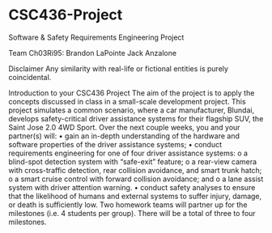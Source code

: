 # CSC436-Project
Software &amp; Safety Requirements Engineering Project

Team Ch03Ri95:  Brandon LaPointe
                Jack Anzalone
                
Disclaimer
Any similarity with real-life or fictional entities is purely coincidental.

Introduction to your CSC436 Project 
The aim of the project is to apply the concepts discussed in class in a small-scale development 
project. This project simulates a common scenario, where a car manufacturer, Blundai, develops 
safety-critical driver assistance systems for their flagship SUV, the Saint Jose 2.0 4WD Sport. 
Over the next couple weeks, you and your partner(s) will:
  • gain an in-depth understanding of the hardware and software properties of the driver 
    assistance systems;
  • conduct requirements engineering for one of four driver assistance systems:
    o a blind-spot detection system with “safe-exit” feature;
    o a rear-view camera with cross-traffic detection, rear collision avoidance, and 
      smart trunk hatch; 
    o a smart cruise control with forward collision avoidance; and
    o a lane assist system with driver attention warning.
  • conduct safety analyses to ensure that the likelihood of humans and external systems to 
  suffer injury, damage, or death is sufficiently low.
Two homework teams will partner up for the milestones (i.e. 4 students per group). There will be 
a total of three to four milestones.
